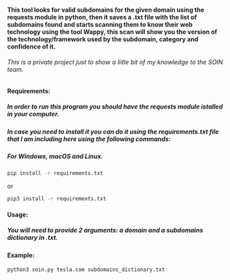 #### This tool looks for valid subdomains for the given domain using the requests module in python, then it saves a .txt file with the list of subdomains found and starts scanning them to know their web technology using the tool Wappy, this scan will show you the version of the technology/framework used by the subdomain, category and confidence of it.

###### This is a private project just to show a liitle bit of my knowledge to the SOIN team.

#### Requirements:

##### In order to run this program you should have the requests module istalled in your computer.
##### In case you need to install it you can do it using the requirements.txt file that I am including here using the following commands:

##### For Windows, macOS and Linux.
```bash
pip install -r requirements.txt
```
or
```bash
pip3 install -r requirements.txt
```

#### Usage:

##### You will need to provide 2 arguments: a domain and a subdomains dictionary in .txt.

#### Example:
```bash
python3 soin.py tesla.com subdomains_dictionary.txt
```
